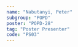 ```yaml
---
name: "Nabutanyi, Peter"
subgroup: "POPD"
poster: "POPD-28"
tag: "Poster Presenter"
code: "PS03"
---
```

